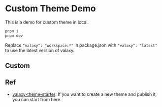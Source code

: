 # Custom Theme Demo

This is a demo for custom theme in local.

```bash
pnpm i
pnpm dev
```

Replace `"valaxy": "workspace:*"` in package.json with `"valaxy": "latest"` to use the latest version of valaxy.

## Custom

## Ref

- [valaxy-theme-starter](https://github.com/valaxyjs/valaxy-theme-starter/): If you want to create a new theme and publish it, you can start from here.
